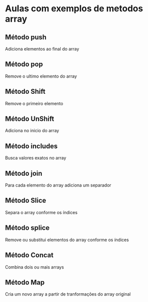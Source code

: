 # Aulas com exemplos de metodos array

## Método push

Adiciona elementos ao final do array

## Método pop

Remove o ultimo elemento do array

## Método Shift

Remove o primeiro elemento

## Método UnShift

Adiciona no inicio do array

## Método includes

Busca valores exatos no array

## Método join

Para cada elemento do array adiciona um separador

## Método Slice

Separa o array conforme os índices

## Método splice

Remove ou substitui elementos do array conforme os índices

## Método Concat

Combina dois ou mais arrays

## Método Map

Cria um novo array a partir de tranformações do array original
